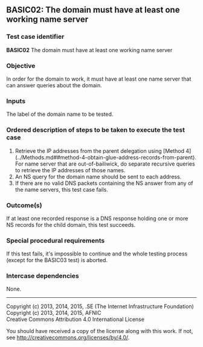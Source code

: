 ## BASIC02: The domain must have at least one working name server

### Test case identifier
**BASIC02** The domain must have at least one working name server

### Objective

In order for the domain to work, it must have at least one name server that
can answer queries about the domain. 

### Inputs

The label of the domain name to be tested.

### Ordered description of steps to be taken to execute the test case

1. Retrieve the IP addresses from the parent delegation using [Method 4]
   (../Methods.md##method-4-obtain-glue-address-records-from-parent). For name
   server that are out-of-bailiwick, do separate recursive queries to retrieve
   the IP addresses of those names.
2. An NS query for the domain name should be sent to each address.
3. If there are no valid DNS packets containing the NS answer from any
   of the name servers, this test case fails.

### Outcome(s)

If at least one recorded response is a DNS response holding one or more NS
records for the child domain, this test succeeds.

### Special procedural requirements

If this test fails, it's impossible to continue and the whole testing
process (except for the BASIC03 test) is aborted.

### Intercase dependencies

None.

-------

Copyright (c) 2013, 2014, 2015, .SE (The Internet Infrastructure Foundation)  
Copyright (c) 2013, 2014, 2015, AFNIC  
Creative Commons Attribution 4.0 International License

You should have received a copy of the license along with this
work.  If not, see <http://creativecommons.org/licenses/by/4.0/>.
